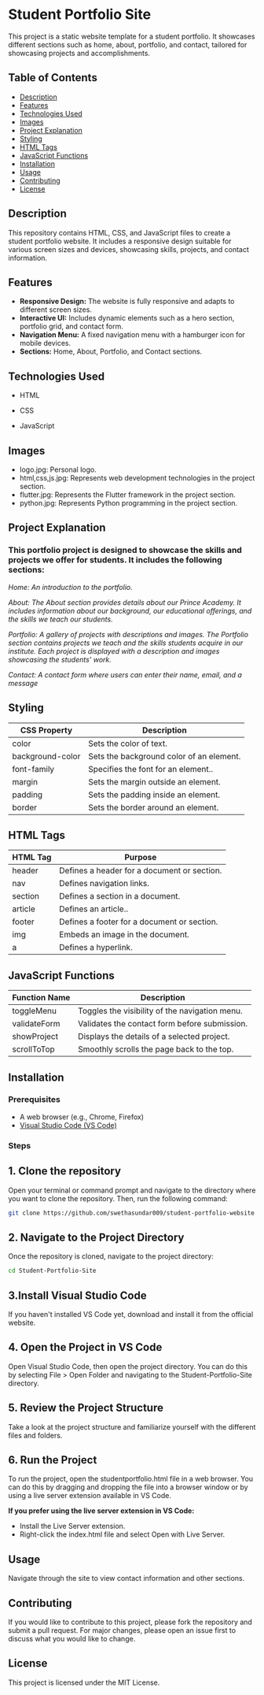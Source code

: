 # Student Portfolio Site

This project is a static website template for a student portfolio. It showcases different sections such as home, about, portfolio, and contact, tailored for showcasing projects and accomplishments.

## Table of Contents

- [Description](#Description)
- [Features](#features)
- [Technologies Used](#technologies-used)
- [Images](#Images)
- [Project Explanation ](#project-explanation)
- [Styling](#Styling)
- [HTML Tags](#HTMLTags)
- [JavaScript Functions](#JavaScriptFunctions)
- [Installation](#Installation)
- [Usage](#Usage)
- [Contributing](#Contributing)
- [License](#License)



## Description

This repository contains HTML, CSS, and JavaScript files to create a student portfolio website. It includes a responsive design suitable for various screen sizes and devices, showcasing skills, projects, and contact information.

## Features

- **Responsive Design:** The website is fully responsive and adapts to different screen sizes.
- **Interactive UI:** Includes dynamic elements such as a hero section, portfolio grid, and contact form.
- **Navigation Menu:** A fixed navigation menu with a hamburger icon for mobile devices.
- **Sections:** Home, About, Portfolio, and Contact sections.

 
## Technologies Used
+ HTML
- CSS
* JavaScript

## Images

* logo.jpg: Personal logo.
* html,css,js.jpg: Represents web development technologies in the project section.
* flutter.jpg: Represents the Flutter framework in the project section.
* python.jpg: Represents Python programming in the project section.

## Project Explanation

### This portfolio project is designed to showcase the skills and projects we offer for students. It includes the following sections:

*Home: An introduction to the portfolio.*

*About: The About section provides details about our Prince Academy. It includes information about our background, our educational offerings, and the skills we teach our students.*

*Portfolio: A gallery of projects with descriptions and images. The Portfolio section contains projects we teach and the skills students acquire in our institute. Each project is displayed with a description and images showcasing the students' work.*

*Contact: A contact form where users can enter their name, email, and a message*

## Styling

| CSS Property | Description |
| ------ | ----------- |
| color   | 	Sets the color of text. |
| background-color| Sets the background color of an element.|
| font-family| Specifies the font for an element.. |
| margin| Sets the margin outside an element. |
| padding| Sets the padding inside an element. |
| border| Sets the border around an element.|

## HTML Tags

| HTML Tag | Purpose |
| ------ | ----------- |
| header   | Defines a header for a document or section.	|
| nav| Defines navigation links.|
| section| Defines a section in a document. |
| article |Defines an article.. |
| footer| 	Defines a footer for a document or section.|
| img| Embeds an image in the document.|
| a| Defines a hyperlink.|

## JavaScript Functions

| Function Name | Description |
| ------ | ----------- |
| toggleMenu   | 	Toggles the visibility of the navigation menu.	|
| validateForm| 	Validates the contact form before submission.|
| showProject| 	Displays the details of a selected project. |
| scrollToTop | Smoothly scrolls the page back to the top. |


## Installation

### Prerequisites

- A web browser (e.g., Chrome, Firefox)
- [Visual Studio Code (VS Code)](https://code.visualstudio.com/)

### Steps

 ## 1. Clone the repository

   Open your terminal or command prompt and navigate to the directory where you want to clone the repository. Then, run the following command:

   ```sh
   git clone https://github.com/swethasundar009/student-portfolio-website
   ```
   
 ## 2. Navigate to the Project Directory

Once the repository is cloned, navigate to the project directory:

   ```sh
  cd Student-Portfolio-Site
   ```

 ## 3.Install Visual Studio Code

If you haven't installed VS Code yet, download and install it from the official website.

 ## 4. Open the Project in VS Code

Open Visual Studio Code, then open the project directory. You can do this by selecting File > Open Folder and navigating to the Student-Portfolio-Site directory.

 ## 5. Review the Project Structure

Take a look at the project structure and familiarize yourself with the different files and folders.

 ## 6. Run the Project

To run the project, open the studentportfolio.html file in a web browser. You can do this by dragging and dropping the file into a browser window or by using a live server extension available in VS Code.

**If you prefer using the live server extension in VS Code:**

* Install the Live Server extension.
* Right-click the index.html file and select Open with Live Server.

## Usage
Navigate through the site to view contact information and other sections.

## Contributing
If you would like to contribute to this project, please fork the repository and submit a pull request. For major changes, please open an issue first to discuss what you would like to change.

## License
This project is licensed under the MIT License. 




	
	
	








